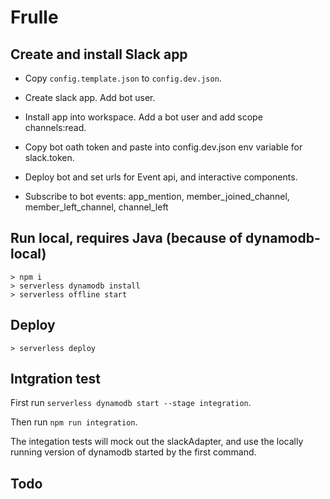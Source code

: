 # Frulle

## Create and install Slack app

- Copy `config.template.json` to `config.dev.json`.

- Create slack app. Add bot user.

- Install app into workspace. Add a bot user and add scope channels:read.

- Copy bot oath token and paste into config.dev.json env variable for slack.token.

- Deploy bot and set urls for Event api, and interactive components.

- Subscribe to bot events: app_mention, member_joined_channel, member_left_channel, channel_left

## Run local, requires Java (because of dynamodb-local)

    > npm i
    > serverless dynamodb install
    > serverless offline start

## Deploy

    > serverless deploy

## Intgration test

First run `serverless dynamodb start --stage integration`.

Then run `npm run integration`.

The integation tests will mock out the slackAdapter, and use the locally running version of dynamodb started by the first command.

## Todo

